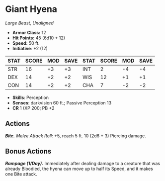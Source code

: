 # Giant Hyena

*Large Beast, Unaligned*

- **Armor Class:** 12
- **Hit Points:** 45 (6d10 + 12)
- **Speed:** 50 ft.
- **Initiative**: +2 (12)

|STAT|SCORE|MOD|SAVE|STAT|SCORE|MOD|SAVE|
| --- | --- | --- | ---- |---| --- | --- | ---- |
| STR | 16 | +3 | +3 | INT | 2 | -4 | -4 |
| DEX | 14 | +2 | +2 | WIS | 12 | +1 | +1 |
| CON | 14 | +2 | +2 | CHA | 7 | -2 | -2 |

- **Skills**: Perception
- **Senses**: darkvision 60 ft.; Passive Perception 13
- **CR** 1 (XP 200; PB +2

## Actions

***Bite.*** *Melee Attack Roll:* +5, reach 5 ft. 10 (2d6 + 3) Piercing damage.


## Bonus Actions

***Rampage (1/Day).*** Immediately after dealing damage to a creature that was already Bloodied, the hyena can move up to half its Speed, and it makes one Bite attack.

